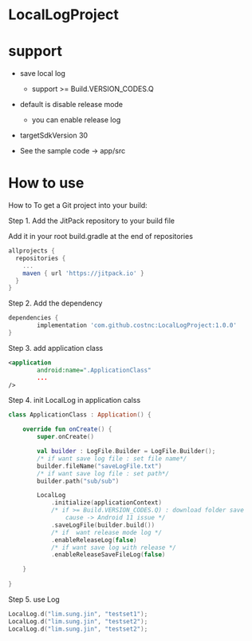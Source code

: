 # LocalLogProject


support
=============
* save local log
  - support >= Build.VERSION_CODES.Q
  
* default is disable release mode
  - you can enable release log

* targetSdkVersion 30
* See the sample code -> app/src

How to use
=============

How to
To get a Git project into your build:

Step 1. Add the JitPack repository to your build file

Add it in your root build.gradle at the end of repositories
``` gradle
allprojects {
  repositories {
    ...
    maven { url 'https://jitpack.io' }
  }
}
```
Step 2. Add the dependency
``` gradle
dependencies {
        implementation 'com.github.costnc:LocalLogProject:1.0.0'
}
```
Step 3. add application class
``` xml
<application
        android:name=".ApplicationClass"
        ...
/>
```
Step 4. init LocalLog in application calss
``` Kotlin
class ApplicationClass : Application() {

    override fun onCreate() {
        super.onCreate()

        val builder : LogFile.Builder = LogFile.Builder();
        /* if want save log file : set file name*/
        builder.fileName("saveLogFile.txt")
        /* if want save log file : set path*/
        builder.path("sub/sub")

        LocalLog
            .initialize(applicationContext)
            /* if >= Build.VERSION_CODES.Q) : download folder save
                cause -> Android 11 issue */
            .saveLogFile(builder.build())
            /* if  want release mode log */
            .enableReleaseLog(false)
            /* if want save log with release */
            .enableReleaseSaveFileLog(false)

    }
    
}
```
Step 5. use Log
``` kotlin
LocalLog.d("lim.sung.jin", "testset1");
LocalLog.d("lim.sung.jin", "testset2");
LocalLog.d("lim.sung.jin", "testset2");
```
